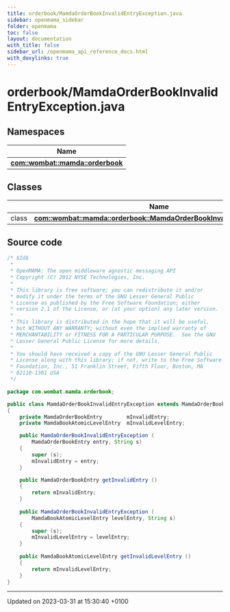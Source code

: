 ```yaml
---
title: orderbook/MamdaOrderBookInvalidEntryException.java
sidebar: openmama_sidebar
folder: openmama
toc: false
layout: documentation
with_title: false
sidebar_url: /openmama_api_reference_docs.html
with_doxylinks: true
---
```


# orderbook/MamdaOrderBookInvalidEntryException.java



## Namespaces

| Name           |
| -------------- |
| **[com::wombat::mamda::orderbook](namespacecom_1_1wombat_1_1mamda_1_1orderbook.html)**  |

## Classes

|                | Name           |
| -------------- | -------------- |
| class | **[com::wombat::mamda::orderbook::MamdaOrderBookInvalidEntryException](classcom_1_1wombat_1_1mamda_1_1orderbook_1_1MamdaOrderBookInvalidEntryException.html)**  |




## Source code

```java
/* $Id$
 *
 * OpenMAMA: The open middleware agnostic messaging API
 * Copyright (C) 2012 NYSE Technologies, Inc.
 *
 * This library is free software; you can redistribute it and/or
 * modify it under the terms of the GNU Lesser General Public
 * License as published by the Free Software Foundation; either
 * version 2.1 of the License, or (at your option) any later version.
 *
 * This library is distributed in the hope that it will be useful,
 * but WITHOUT ANY WARRANTY; without even the implied warranty of
 * MERCHANTABILITY or FITNESS FOR A PARTICULAR PURPOSE.  See the GNU
 * Lesser General Public License for more details.
 *
 * You should have received a copy of the GNU Lesser General Public
 * License along with this library; if not, write to the Free Software
 * Foundation, Inc., 51 Franklin Street, Fifth Floor, Boston, MA
 * 02110-1301 USA
 */

package com.wombat.mamda.orderbook;

public class MamdaOrderBookInvalidEntryException extends MamdaOrderBookException
{
    private MamdaOrderBookEntry        mInvalidEntry;
    private MamdaBookAtomicLevelEntry  mInvalidLevelEntry;

    public MamdaOrderBookInvalidEntryException (
        MamdaOrderBookEntry entry, String s)
    {
        super (s);
        mInvalidEntry = entry;
    }

    public MamdaOrderBookEntry getInvalidEntry ()
    {
        return mInvalidEntry;
    }
    
    public MamdaOrderBookInvalidEntryException (
        MamdaBookAtomicLevelEntry levelEntry, String s)
    {
        super (s);
        mInvalidLevelEntry = levelEntry;
    }
    
    public MamdaBookAtomicLevelEntry getInvalidLevelEntry ()
    {
        return mInvalidLevelEntry;
    }
}
```


-------------------------------

Updated on 2023-03-31 at 15:30:40 +0100
